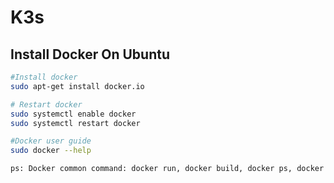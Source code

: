 # K3s

## Install Docker On Ubuntu

```sh
#Install docker
sudo apt-get install docker.io
```

```sh
# Restart docker
sudo systemctl enable docker
sudo systemctl restart docker
```

```sh
#Docker user guide
sudo docker --help
```

```sh
ps: Docker common command: docker run, docker build, docker ps, docker create
```



